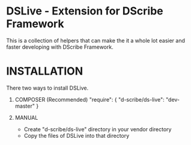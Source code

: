 **DSLive - Extension for DScribe Framework**
======

This is a collection of helpers that can make the it a whole lot easier and 
faster developing with DScribe Framework.


INSTALLATION
============

There two ways to install DSLive.

1. COMPOSER (Recommended)
   "require": {
        "d-scribe/ds-live": "dev-master"
    }
   
2. MANUAL
   - Create "d-scribe/ds-live" directory in your vendor directory
   - Copy the files of DSLive into that directory
